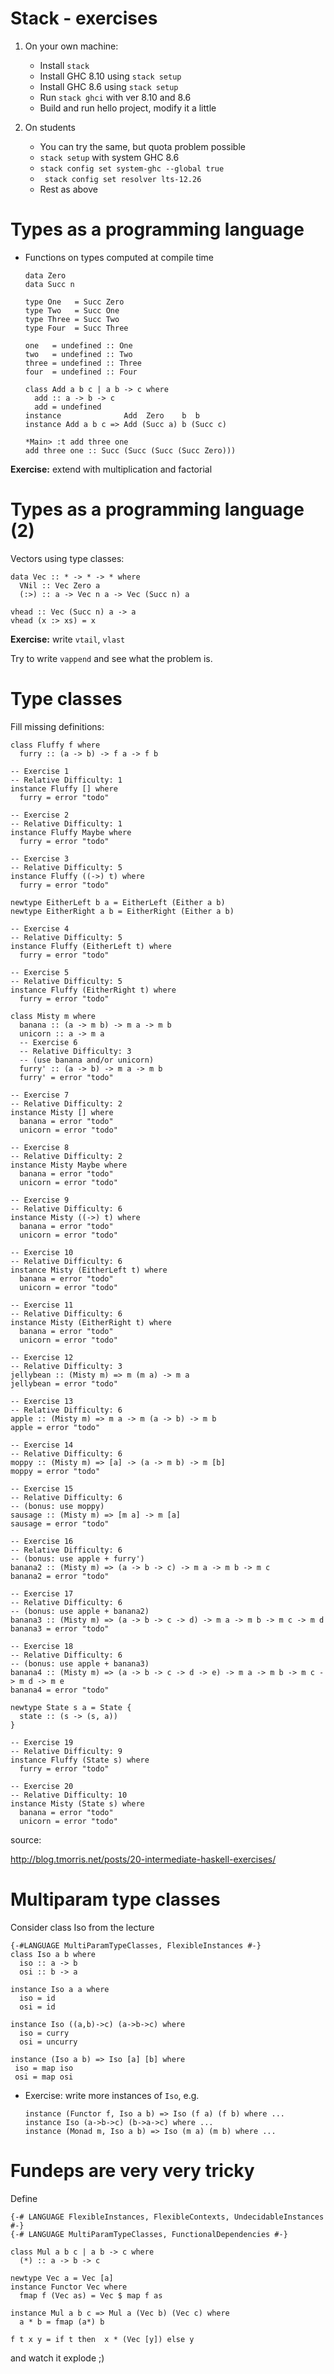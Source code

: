 # Stack - exercises

1.  On your own machine:
    * Install `stack`
    * Install GHC 8.10 using `stack setup`
    * Install GHC 8.6 using `stack setup`
    * Run `stack ghci` with ver 8.10 and 8.6
    * Build and run hello project, modify it a little

2. On students
    * You can try the same, but quota problem possible
    * `stack setup` with system GHC 8.6
    * `stack config set system-ghc --global true`
    * ` stack config set resolver lts-12.26`
    * Rest as above


# Types as a programming language

* Functions on types computed at compile time

    ~~~~ {.haskell}
    data Zero
    data Succ n

    type One   = Succ Zero
    type Two   = Succ One
    type Three = Succ Two
    type Four  = Succ Three

    one   = undefined :: One
    two   = undefined :: Two
    three = undefined :: Three
    four  = undefined :: Four

    class Add a b c | a b -> c where
      add :: a -> b -> c
      add = undefined
    instance              Add  Zero    b  b
    instance Add a b c => Add (Succ a) b (Succ c)
    ~~~~

    ~~~~
    *Main> :t add three one
    add three one :: Succ (Succ (Succ (Succ Zero)))
    ~~~~

**Exercise:** extend with multiplication and factorial

# Types as a programming language (2)

Vectors using type classes:

~~~~ {.haskell}
data Vec :: * -> * -> * where
  VNil :: Vec Zero a
  (:>) :: a -> Vec n a -> Vec (Succ n) a

vhead :: Vec (Succ n) a -> a
vhead (x :> xs) = x
~~~~

**Exercise:** write `vtail`, `vlast`

Try to write `vappend` and see what the problem is.


# Type classes

Fill missing definitions:

~~~~  {.haskell}
class Fluffy f where
  furry :: (a -> b) -> f a -> f b

-- Exercise 1
-- Relative Difficulty: 1
instance Fluffy [] where
  furry = error "todo"

-- Exercise 2
-- Relative Difficulty: 1
instance Fluffy Maybe where
  furry = error "todo"

-- Exercise 3
-- Relative Difficulty: 5
instance Fluffy ((->) t) where
  furry = error "todo"

newtype EitherLeft b a = EitherLeft (Either a b)
newtype EitherRight a b = EitherRight (Either a b)

-- Exercise 4
-- Relative Difficulty: 5
instance Fluffy (EitherLeft t) where
  furry = error "todo"

-- Exercise 5
-- Relative Difficulty: 5
instance Fluffy (EitherRight t) where
  furry = error "todo"

class Misty m where
  banana :: (a -> m b) -> m a -> m b
  unicorn :: a -> m a
  -- Exercise 6
  -- Relative Difficulty: 3
  -- (use banana and/or unicorn)
  furry' :: (a -> b) -> m a -> m b
  furry' = error "todo"

-- Exercise 7
-- Relative Difficulty: 2
instance Misty [] where
  banana = error "todo"
  unicorn = error "todo"

-- Exercise 8
-- Relative Difficulty: 2
instance Misty Maybe where
  banana = error "todo"
  unicorn = error "todo"

-- Exercise 9
-- Relative Difficulty: 6
instance Misty ((->) t) where
  banana = error "todo"
  unicorn = error "todo"

-- Exercise 10
-- Relative Difficulty: 6
instance Misty (EitherLeft t) where
  banana = error "todo"
  unicorn = error "todo"

-- Exercise 11
-- Relative Difficulty: 6
instance Misty (EitherRight t) where
  banana = error "todo"
  unicorn = error "todo"

-- Exercise 12
-- Relative Difficulty: 3
jellybean :: (Misty m) => m (m a) -> m a
jellybean = error "todo"

-- Exercise 13
-- Relative Difficulty: 6
apple :: (Misty m) => m a -> m (a -> b) -> m b
apple = error "todo"

-- Exercise 14
-- Relative Difficulty: 6
moppy :: (Misty m) => [a] -> (a -> m b) -> m [b]
moppy = error "todo"

-- Exercise 15
-- Relative Difficulty: 6
-- (bonus: use moppy)
sausage :: (Misty m) => [m a] -> m [a]
sausage = error "todo"

-- Exercise 16
-- Relative Difficulty: 6
-- (bonus: use apple + furry')
banana2 :: (Misty m) => (a -> b -> c) -> m a -> m b -> m c
banana2 = error "todo"

-- Exercise 17
-- Relative Difficulty: 6
-- (bonus: use apple + banana2)
banana3 :: (Misty m) => (a -> b -> c -> d) -> m a -> m b -> m c -> m d
banana3 = error "todo"

-- Exercise 18
-- Relative Difficulty: 6
-- (bonus: use apple + banana3)
banana4 :: (Misty m) => (a -> b -> c -> d -> e) -> m a -> m b -> m c -> m d -> m e
banana4 = error "todo"

newtype State s a = State {
  state :: (s -> (s, a))
}

-- Exercise 19
-- Relative Difficulty: 9
instance Fluffy (State s) where
  furry = error "todo"

-- Exercise 20
-- Relative Difficulty: 10
instance Misty (State s) where
  banana = error "todo"
  unicorn = error "todo"
~~~~

source:

http://blog.tmorris.net/posts/20-intermediate-haskell-exercises/

# Multiparam type classes

Consider class Iso from the lecture

~~~~ {.haskell}
{-#LANGUAGE MultiParamTypeClasses, FlexibleInstances #-}
class Iso a b where
  iso :: a -> b
  osi :: b -> a

instance Iso a a where
  iso = id
  osi = id

instance Iso ((a,b)->c) (a->b->c) where
  iso = curry
  osi = uncurry

instance (Iso a b) => Iso [a] [b] where
 iso = map iso
 osi = map osi
~~~~


* Exercise: write more instances of `Iso`, e.g.

    ~~~~ {.haskell}
    instance (Functor f, Iso a b) => Iso (f a) (f b) where ...
    instance Iso (a->b->c) (b->a->c) where ...
    instance (Monad m, Iso a b) => Iso (m a) (m b) where ...
    ~~~~

# Fundeps are very very tricky

Define

~~~~ {.haskell}
{-# LANGUAGE FlexibleInstances, FlexibleContexts, UndecidableInstances #-}
{-# LANGUAGE MultiParamTypeClasses, FunctionalDependencies #-}

class Mul a b c | a b -> c where
  (*) :: a -> b -> c

newtype Vec a = Vec [a]
instance Functor Vec where
  fmap f (Vec as) = Vec $ map f as

instance Mul a b c => Mul a (Vec b) (Vec c) where
  a * b = fmap (a*) b

f t x y = if t then  x * (Vec [y]) else y
~~~~

and watch it explode ;)
